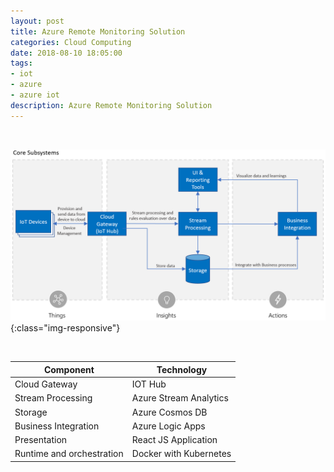 ```yaml
---
layout: post
title: Azure Remote Monitoring Solution
categories: Cloud Computing
date: 2018-08-10 18:05:00
tags:
- iot
- azure
- azure iot
description: Azure Remote Monitoring Solution 
---
```

<br/>

![Azure](/img/AzureIOT/remote_monitoring_system.jpg){:class="img-responsive"} 

<br/>

| Component                 	| Technology             	|
|---------------------------	|------------------------	|
| Cloud Gateway             	| IOT Hub                	|
| Stream Processing         	| Azure Stream Analytics 	|
| Storage                   	|  Azure Cosmos DB       	|
| Business Integration      	| Azure Logic Apps       	|
| Presentation              	| React JS Application   	|
| Runtime and orchestration 	| Docker with Kubernetes 	|

